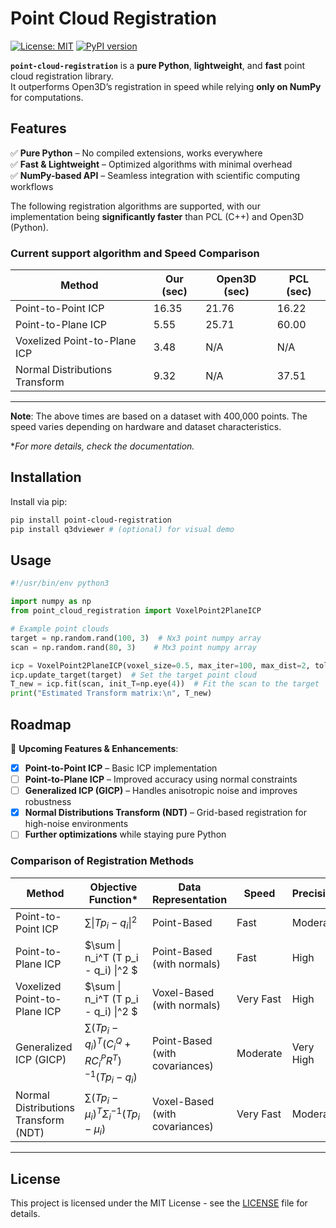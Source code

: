 # Point Cloud Registration  

[![License: MIT](https://img.shields.io/badge/License-MIT-yellow.svg)](https://opensource.org/licenses/MIT)
[![PyPI version](https://badge.fury.io/py/point-cloud-registration.svg?cache=1)](https://pypi.org/project/point-cloud-registration/)

**`point-cloud-registration`** is a **pure Python**, **lightweight**, and **fast** point cloud registration library.  
It outperforms Open3D’s registration in speed while relying **only on NumPy** for computations.

## Features  
✅ **Pure Python** – No compiled extensions, works everywhere  
✅ **Fast & Lightweight** – Optimized algorithms with minimal overhead  
✅ **NumPy-based API** – Seamless integration with scientific computing workflows  

The following registration algorithms are supported, with our implementation being **significantly faster** than PCL (C++) and Open3D (Python).

### Current support algorithm and Speed Comparison

| Method                         | Our (sec) | Open3D (sec) | PCL (sec) |
|-------------------------------|-----------|--------------|-----------|
| Point-to-Point ICP               | 16.35     | 21.76        | 16.22     |
| Point-to-Plane ICP               | 5.55      | 25.71        | 60.00     |
| Voxelized Point-to-Plane ICP     | 3.48      | N/A          | N/A       |
| Normal Distributions Transform | 9.32         | N/A          | 37.51     |

---

**Note**: The above times are based on a dataset with 400,000 points. The speed varies depending on hardware and dataset characteristics.

**For more details, check the documentation.*


## Installation  

Install via pip:  

```bash
pip install point-cloud-registration
pip install q3dviewer # (optional) for visual demo
```

## Usage  

```python
#!/usr/bin/env python3

import numpy as np
from point_cloud_registration import VoxelPoint2PlaneICP

# Example point clouds
target = np.random.rand(100, 3)  # Nx3 point numpy array
scan = np.random.rand(80, 3)    # Mx3 point numpy array

icp = VoxelPoint2PlaneICP(voxel_size=0.5, max_iter=100, max_dist=2, tol=1e-3)
icp.update_target(target)  # Set the target point cloud
T_new = icp.fit(scan, init_T=np.eye(4))  # Fit the scan to the target
print("Estimated Transform matrix:\n", T_new)
```

## Roadmap  
🚀 **Upcoming Features & Enhancements**:  
- [x] **Point-to-Point ICP** – Basic ICP implementation  
- [ ] **Point-to-Plane ICP** – Improved accuracy using normal constraints  
- [ ] **Generalized ICP (GICP)** – Handles anisotropic noise and improves robustness  
- [x] **Normal Distributions Transform (NDT)** – Grid-based registration for high-noise environments  
- [ ] **Further optimizations** while staying pure Python  

### Comparison of Registration Methods

| Method                        | Objective Function*                                         | Data Representation   | Speed         | Precision    |
|-------------------------------|-----------------------------------------------------------|------------------------|---------------|--------------|
| Point-to-Point ICP         | $\sum \| T p_i - q_i \|^2$   | Point-Based            | Fast          | Moderate     |
| Point-to-Plane ICP         | $\sum \| n_i^T (T p_i - q_i) \|^2 $ | Point-Based (with normals) | Fast | High | 
| Voxelized Point-to-Plane ICP         | $\sum \| n_i^T (T p_i - q_i) \|^2 $ | Voxel-Based (with normals) | Very Fast | High | 
| Generalized ICP (GICP)     | $\sum (T p_i - q_i)^T (C_i^Q + R C_i^P R^T)^{-1} (T p_i - q_i)$ | Point-Based (with covariances) | Moderate | Very High | 
| Normal Distributions Transform (NDT) | $\sum (T p_i - \mu_i)^T \Sigma_i^{-1} (T p_i - \mu_i)$ | Voxel-Based (with covariances) | Very Fast | Moderate |

---

## License  

This project is licensed under the MIT License - see the [LICENSE](LICENSE) file for details.

